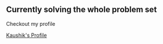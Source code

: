## Currently solving the whole problem set 
<p>Checkout my profile <br>

[Kaushik's Profile](https://cses.fi/user/90270/)